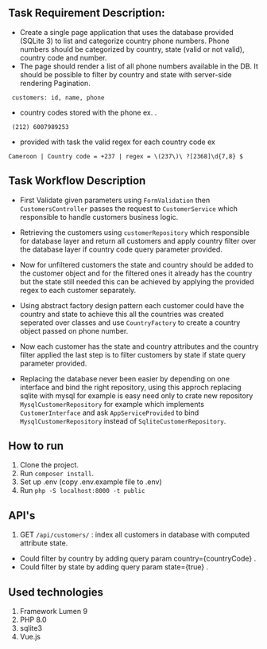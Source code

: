 
## Task Requirement Description:
- Create a single page application that uses the database provided (SQLite 3) to list and
categorize country phone numbers.
Phone numbers should be categorized by country, state (valid or not valid), country code and
number.
- The page should render a list of all phone numbers available in the DB. It should be possible to
filter by country and state with server-side rendering Pagination.

```
 customers: id, name, phone
```

- country codes stored with the phone ex.  .

```
 (212) 6007989253
```

- provided with task the valid regex for each country code ex

```
Cameroon | Country code = +237 | regex = \(237\)\ ?[2368]\d{7,8} $
````

## Task Workflow Description
* First Validate given parameters using `FormValidation` then `CustomersController` passes the request to `CustomerService` which responsible to handle customers business logic.

* Retrieving the customers using `customerRepository` which responsible for database layer and return all customers and apply country filter over the database layer if country code query parameter provided.

* Now for unfiltered customers the state and country should be added to the customer object and for the filtered ones it already has the country but the state still needed this can be achieved by applying the provided regex to each customer separately.

* Using abstract factory design pattern each customer could have the country and state to achieve this all the countries was created seperated over classes and use `CountryFactory` to create a country object passed on phone number.

* Now each customer has the state and country attributes and the country filter applied the last step is to filter customers by state if state query parameter provided.

* Replacing the database never been easier by depending on one interface and bind the right repository, using this approch replacing sqlite with mysql for example is easy need only to crate new repository `MysqlCustomerRepository` for example which implements `CustomerInterface` and ask `AppServiceProvided` to bind
  `MysqlCustomerRepository` instead of `SqliteCustomerRepository`.

## How to run
1. Clone the project.
2. Run `composer install`.
3. Set up .env (copy .env.example file to .env)
4. Run `php -S localhost:8000 -t public`

## API's
1. GET `/api/customers/` : index all customers in database with computed attribute state.
* Could filter by country by adding query param country={countryCode} .
* Could filter by state by adding query param state={true} .

## Used technologies
1. Framework Lumen 9
2. PHP 8.0
3. sqlite3
4. Vue.js 
